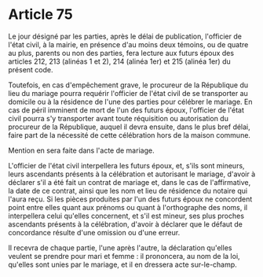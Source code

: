 # Article 75

Le jour désigné par les parties, après le délai de publication, l'officier de l'état civil, à la mairie, en présence d'au moins deux témoins, ou de quatre au plus, parents ou non des parties, fera lecture aux futurs époux des articles 212, 213 (alinéas 1 et 2), 214 (alinéa 1er) et 215 (alinéa 1er) du présent code.

Toutefois, en cas d'empêchement grave, le procureur de la République du lieu du mariage pourra requérir l'officier de l'état civil de se transporter au domicile ou à la résidence de l'une des parties pour célébrer le mariage. En cas de péril imminent de mort de l'un des futurs époux, l'officier de l'état civil pourra s'y transporter avant toute réquisition ou autorisation du procureur de la République, auquel il devra ensuite, dans le plus bref délai, faire part de la nécessité de cette célébration hors de la maison commune.

Mention en sera faite dans l'acte de mariage.

L'officier de l'état civil interpellera les futurs époux, et, s'ils sont mineurs, leurs ascendants présents à la célébration et autorisant le mariage, d'avoir à déclarer s'il a été fait un contrat de mariage et, dans le cas de l'affirmative, la date de ce contrat, ainsi que les nom et lieu de résidence du notaire qui l'aura reçu.    Si les pièces produites par l'un des futurs époux ne concordent point entre elles quant aux prénoms ou quant à l'orthographe des noms, il interpellera celui qu'elles concernent, et s'il est mineur, ses plus proches ascendants présents à la célébration, d'avoir à déclarer que le défaut de concordance résulte d'une omission ou d'une erreur.

Il recevra de chaque partie, l'une après l'autre, la déclaration qu'elles veulent se prendre pour mari et femme : il prononcera, au nom de la loi, qu'elles sont unies par le mariage, et il en dressera acte sur-le-champ.
